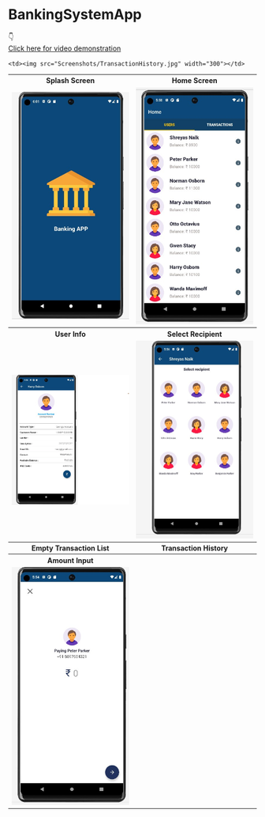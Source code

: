 # BankingSystemApp
👇
<br>
<a href="https://youtu.be/JeUVc6xqoeg">Click here for video demonstration</a>
<table style="border-colapse: colapse;">
  <tr>
    <th>Splash Screen</th>
    <th>Home Screen</th>
  </tr>
  <tr>
    <td><img src="Screenshots/Splash Screen.jpg" width="300"></td>
    <td><img src="Screenshots/UserList.jpg" width="300"></td>
  </tr>
  <tr>
    <th>User Info</th>
    <th>Select Recipient</th>
  </tr>
  <tr>
    <td><img src="Screenshots/UserInfo.jpg" width="300"></td>
    <td><img src="Screenshots/Recipient.jpg" width="300"></td>   
  </tr>
  <tr>
    <th>Empty Transaction List</th>
    <th>Transaction History</th>
  </tr>
  <tr>
   
    <td><img src="Screenshots/TransactionHistory.jpg" width="300"></td>
  </tr>
  <tr>
    <th>Amount Input</th>
    <th></th>
  </tr>
  <tr>
    <td><img src="Screenshots/AmountInput.jpg" width="300"></td>
    <td></td>
  </tr>
</table>
<h2></h2>
  

